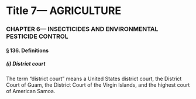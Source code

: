 
# Title 7— AGRICULTURE
### CHAPTER 6— INSECTICIDES AND ENVIRONMENTAL PESTICIDE CONTROL
#### § 136. Definitions
##### (i) District court

The term “district court” means a United States district court, the District Court of Guam, the District Court of the Virgin Islands, and the highest court of American Samoa.
